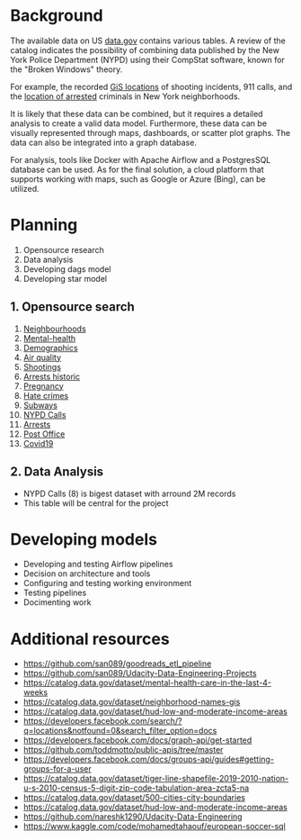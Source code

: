 # Background

The available data on US [data.gov](https://catalog.data.gov/dataset) contains various tables. A review of the catalog indicates the possibility of combining data published by the New York Police Department (NYPD) using their CompStat software, known for the "Broken Windows" theory.

For example, the recorded [GiS locations](https://catalog.data.gov/dataset/neighborhood-names-gis) of shooting incidents, 911 calls, and the [location of arrested](https://catalog.data.gov/dataset/nypd-arrest-data-year-to-date) criminals in New York neighborhoods.

It is likely that these data can be combined, but it requires a detailed analysis to create a valid data model. Furthermore, these data can be visually represented through maps, dashboards, or scatter plot graphs. The data can also be integrated into a graph database.

For analysis, tools like Docker with Apache Airflow and a PostgresSQL database can be used. As for the final solution, a cloud platform that supports working with maps, such as Google or Azure (Bing), can be utilized.

# Planning
1. Opensource research
2. Data analysis
3. Developing dags model
4. Developing star model 

## 1. Opensource search
1. [Neighbourhoods](https://catalog.data.gov/dataset/neighborhood-names-gis/resource/187b8e9e-2a76-42b4-8253-f3a0be0169e7)
2. [Mental-health](https://catalog.data.gov/dataset/mental-health-care-in-the-last-4-weeks/resource/803b3b82-0f92-43d8-a146-46d2307cc2e9)
3. [Demographics](https://catalog.data.gov/dataset/demographic-statistics-by-zip-code/resource/d32826e6-db5c-4a24-9930-1693947e4e1f)
4. [Air quality](https://catalog.data.gov/dataset/air-quality/resource/f3ed1638-92da-4f88-bb6b-7d3940514574)
5. [Shootings](https://catalog.data.gov/dataset/nypd-shooting-incident-data-historic/resource/c564b578-fd8a-4005-8365-34150d306cc4)
6. [Arrests historic](https://catalog.data.gov/dataset/nypd-arrests-data-historic/resource/08c24036-1e4a-4dc1-82ad-21a2ef833aa9)
7. [Pregnancy](https://catalog.data.gov/dataset/pregnancy-associated-mortality/resource/0937907b-9651-4cca-b322-c3b96733ebcd)
8. [Hate crimes](https://catalog.data.gov/dataset/nypd-hate-crimes/resource/6a431837-5576-420d-8857-e1beee49de2d)
9. [Subways](https://catalog.data.gov/dataset/subway-stations/resource/09799f38-17c6-4f19-bf27-d88c38b86193)
10. [NYPD Calls](https://catalog.data.gov/dataset/nypd-calls-for-service/resource/8c6b95bb-0589-4df2-9745-4a4441c7c06e)
11. [Arrests](https://catalog.data.gov/dataset/nypd-arrest-data-year-to-date/resource/c48f1a1a-5efb-4266-9572-769ed1c9b472)
12. [Post Office](https://catalog.data.gov/dataset/post-office/resource/4f6b4fbd-3e07-444a-ad9a-851ea18828f7)
13. [Covid19](https://data.cityofnewyork.us/api/views/rc75-m7u3/rows.csv?accessType=DOWNLOAD)

## 2. Data Analysis
- NYPD Calls (8) is bigest dataset with arround 2M records
- This table will be central for the project

# Developing models
- Developing and testing Airflow pipelines
- Decision on architecture and tools
- Configuring and testing working environment
- Testing pipelines
- Docimenting work

# Additional resources
- https://github.com/san089/goodreads_etl_pipeline
- https://github.com/san089/Udacity-Data-Engineering-Projects
- https://catalog.data.gov/dataset/mental-health-care-in-the-last-4-weeks
- https://catalog.data.gov/dataset/neighborhood-names-gis
- https://catalog.data.gov/dataset/hud-low-and-moderate-income-areas
- https://developers.facebook.com/search/?q=locations&notfound=0&search_filter_option=docs
- https://developers.facebook.com/docs/graph-api/get-started
- https://github.com/toddmotto/public-apis/tree/master
- https://developers.facebook.com/docs/groups-api/guides#getting-groups-for-a-user
- https://catalog.data.gov/dataset/tiger-line-shapefile-2019-2010-nation-u-s-2010-census-5-digit-zip-code-tabulation-area-zcta5-na
- https://catalog.data.gov/dataset/500-cities-city-boundaries
- https://catalog.data.gov/dataset/hud-low-and-moderate-income-areas
- https://github.com/nareshk1290/Udacity-Data-Engineering
- https://www.kaggle.com/code/mohamedtahaouf/european-soccer-sql
